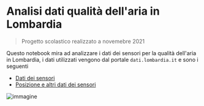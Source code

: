 # Analisi dati qualità dell'aria in Lombardia

> Progetto scolastico realizzato a novemebre 2021

Questo notebook mira ad analizzare i dati dei sensori per la qualità dell'aria in Lombardia, i dati utilizzati vengono dal portale `dati.lombardia.it` e sono i seguenti
- [Dati dei sensori](https://www.dati.lombardia.it/Ambiente/Dati-sensori-aria/nicp-bhqi)
- [Posizione e altri dati dei sensori](https://www.dati.lombardia.it/Ambiente/Stazioni-qualit-dell-aria/ib47-atvt)

![immagine](http://www.inquinamento-italia.com/wp-content/uploads/2017/11/z987989.jpg)